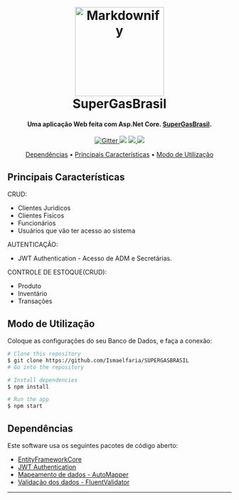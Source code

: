 
<h1 align="center">
  <br>
  <a href="http://www.amitmerchant.com/electron-markdownify"><img src="https://escolaeducacao.com.br/wp-content/uploads/2019/04/super-gas.png" alt="Markdownify" width="200"></a>
  <br>
  SuperGasBrasil
  <br>
</h1>

<h4 align="center">Uma aplicação Web feita com Asp.Net Core. <a href="https://www.supergasbras.com.br" target="_blank">SuperGasBrasil</a>.</h4>

<p align="center">
  <a href="https://badge.fury.io/js/electron-markdownify">
    <img src="https://badge.fury.io/js/electron-markdownify.svg"
         alt="Gitter">
  </a>
  <a href="https://gitter.im/amitmerchant1990/electron-markdownify"><img src="https://badges.gitter.im/amitmerchant1990/electron-markdownify.svg"></a>
  <a href="https://saythanks.io/to/bullredeyes@gmail.com">
      <img src="https://img.shields.io/badge/SayThanks.io-%E2%98%BC-1EAEDB.svg">
  </a>
  <a href="https://www.paypal.me/AmitMerchant">
    <img src="https://img.shields.io/badge/$-donate-ff69b4.svg?maxAge=2592000&amp;style=flat">
  </a>
</p>

<p align="center">
  <a href="#Dependências">Dependências</a> •
  <a href="#Principais-Características">Principais Características</a> •
  <a href="#Modo-de-Utilização">Modo de Utilização</a> 
</p>

## Principais Características

CRUD:
* Clientes Juridicos
* Clientes Fisicos
* Funcionários
* Usuários que vão ter acesso ao sistema
  
AUTENTICAÇÃO:
* JWT Authentication - Acesso de ADM e Secretárias.

CONTROLE DE ESTOQUE(CRUD):
* Produto
* Inventário
* Transações 

## Modo de Utilização

Coloque as configurações do seu Banco de Dados, e faça a conexão:

```bash
# Clone this repository
$ git clone https://github.com/Ismaelfaria/SUPERGASBRASIL
# Go into the repository

# Install dependencies
$ npm install

# Run the app
$ npm start
```

## Dependências

Este software usa os seguintes pacotes de código aberto:

- [EntityFrameworkCore](https://learn.microsoft.com/pt-br/ef/core/)
- [JWT Authentication](https://jwt.io/)
- [Mapeamento de dados - AutoMapper](https://docs.automapper.org/en/stable/)
- [Validação dos dados - FluentValidator](https://docs.fluentvalidation.net/en/latest/)

---
